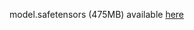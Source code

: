 model.safetensors (475MB) available [here](https://drive.google.com/file/d/1-1aMmc4OPUAnt5LrNhVXNXmPaG7lG5gu/view?usp=sharing)